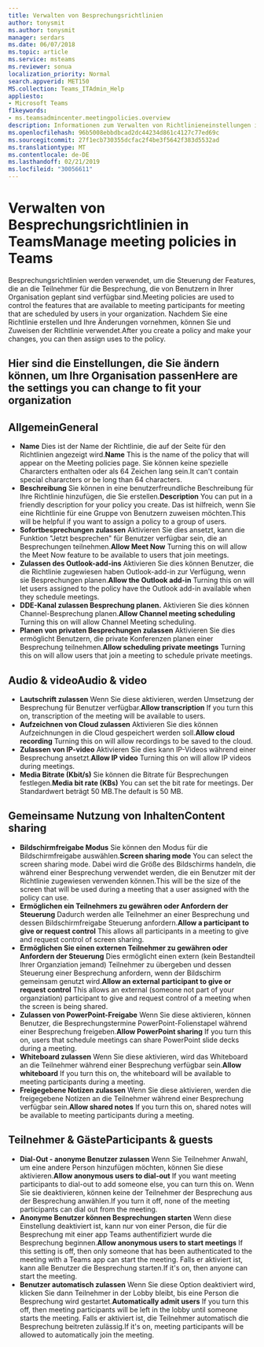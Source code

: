 ```yaml
---
title: Verwalten von Besprechungsrichtlinien
author: tonysmit
ms.author: tonysmit
manager: serdars
ms.date: 06/07/2018
ms.topic: article
ms.service: msteams
ms.reviewer: sonua
localization_priority: Normal
search.appverid: MET150
MS.collection: Teams_ITAdmin_Help
appliesto:
- Microsoft Teams
f1keywords:
- ms.teamsadmincenter.meetingpolicies.overview
description: Informationen zum Verwalten von Richtlinieneinstellungen in Teams meeting.
ms.openlocfilehash: 96b5008ebbdbcad2dc44234d861c4127c77ed69c
ms.sourcegitcommit: 27f1ecb730355dcfac2f4be3f5642f383d5532ad
ms.translationtype: MT
ms.contentlocale: de-DE
ms.lasthandoff: 02/21/2019
ms.locfileid: "30056611"
---
```

# <a name="manage-meeting-policies-in-teams"></a><span data-ttu-id="c63a2-103">Verwalten von Besprechungsrichtlinien in Teams</span><span class="sxs-lookup"><span data-stu-id="c63a2-103">Manage meeting policies in Teams</span></span>

<span data-ttu-id="c63a2-104">Besprechungsrichtlinien werden verwendet, um die Steuerung der Features, die an die Teilnehmer für die Besprechung, die von Benutzern in Ihrer Organisation geplant sind verfügbar sind.</span><span class="sxs-lookup"><span data-stu-id="c63a2-104">Meeting policies are used to control the features that are available to meeting participants for meeting that are scheduled by users in your organization.</span></span> <span data-ttu-id="c63a2-105">Nachdem Sie eine Richtlinie erstellen und Ihre Änderungen vornehmen, können Sie und Zuweisen der Richtlinie verwendet.</span><span class="sxs-lookup"><span data-stu-id="c63a2-105">After you create a policy and make your changes, you can then assign uses to the policy.</span></span> 

## <a name="here-are-the-settings-you-can-change-to-fit-your-organization"></a><span data-ttu-id="c63a2-106">Hier sind die Einstellungen, die Sie ändern können, um Ihre Organisation passen</span><span class="sxs-lookup"><span data-stu-id="c63a2-106">Here are the settings you can change to fit your organization</span></span>
<span data-ttu-id="c63a2-107"><a name="bkgeneral"> </a></span><span class="sxs-lookup"><span data-stu-id="c63a2-107"></span></span>

## <a name="general"></a><span data-ttu-id="c63a2-108">Allgemein</span><span class="sxs-lookup"><span data-stu-id="c63a2-108">General</span></span>
   - <span data-ttu-id="c63a2-109">**Name** Dies ist der Name der Richtlinie, die auf der Seite für den Richtlinien angezeigt wird.</span><span class="sxs-lookup"><span data-stu-id="c63a2-109">**Name** This is the name of the policy that will appear on the Meeting policies page.</span></span> <span data-ttu-id="c63a2-110">Sie können keine spezielle Chararcters enthalten oder als 64 Zeichen lang sein.</span><span class="sxs-lookup"><span data-stu-id="c63a2-110">It can't contain special chararcters or be long than 64 characters.</span></span>
   - <span data-ttu-id="c63a2-111">**Beschreibung** Sie können in eine benutzerfreundliche Beschreibung für Ihre Richtlinie hinzufügen, die Sie erstellen.</span><span class="sxs-lookup"><span data-stu-id="c63a2-111">**Description** You can put in a friendly description for your policy you create.</span></span> <span data-ttu-id="c63a2-112">Das ist hilfreich, wenn Sie eine Richtlinie für eine Gruppe von Benutzern zuweisen möchten.</span><span class="sxs-lookup"><span data-stu-id="c63a2-112">This will be helpful if you want to assign a policy to a group of users.</span></span>
   - <span data-ttu-id="c63a2-113">**Sofortbesprechungen zulassen** Aktivieren Sie dies ansetzt, kann die Funktion "Jetzt besprechen" für Benutzer verfügbar sein, die an Besprechungen teilnehmen.</span><span class="sxs-lookup"><span data-stu-id="c63a2-113">**Allow Meet Now** Turning this on will allow the Meet Now feature to be available to users that join meetings.</span></span>
   - <span data-ttu-id="c63a2-114">**Zulassen des Outlook-add-ins** Aktivieren Sie dies können Benutzer, die die Richtlinie zugewiesen haben Outlook-add-in zur Verfügung, wenn sie Besprechungen planen.</span><span class="sxs-lookup"><span data-stu-id="c63a2-114">**Allow the Outlook add-in** Turning this on will let users assigned to the policy have the Outlook add-in available when they schedule meetings.</span></span>
   - <span data-ttu-id="c63a2-115">**DDE-Kanal zulassen Besprechung planen.** Aktivieren Sie dies können Channel-Besprechung planen.</span><span class="sxs-lookup"><span data-stu-id="c63a2-115">**Allow Channel meeting scheduling** Turning this on will allow Channel Meeting scheduling.</span></span>
   - <span data-ttu-id="c63a2-116">**Planen von privaten Besprechungen zulassen** Aktivieren Sie dies ermöglicht Benutzern, die private Konferenzen planen einer Besprechung teilnehmen.</span><span class="sxs-lookup"><span data-stu-id="c63a2-116">**Allow scheduling private meetings** Turning this on will allow users that join a meeting to schedule private meetings.</span></span>

<span data-ttu-id="c63a2-117"><a name="bkaudioandvideo"> </a></span><span class="sxs-lookup"><span data-stu-id="c63a2-117"></span></span>

## <a name="audio--video"></a><span data-ttu-id="c63a2-118">Audio & video</span><span class="sxs-lookup"><span data-stu-id="c63a2-118">Audio & video</span></span>
   - <span data-ttu-id="c63a2-119">**Lautschrift zulassen** Wenn Sie diese aktivieren, werden Umsetzung der Besprechung für Benutzer verfügbar.</span><span class="sxs-lookup"><span data-stu-id="c63a2-119">**Allow transcription** If you turn this on, transcription of the meeting will be available to users.</span></span>
   - <span data-ttu-id="c63a2-120">**Aufzeichnen von Cloud zulassen** Aktivieren Sie dies können Aufzeichnungen in die Cloud gespeichert werden soll.</span><span class="sxs-lookup"><span data-stu-id="c63a2-120">**Allow cloud recording** Turning this on will allow recordings to be saved to the cloud.</span></span>
   - <span data-ttu-id="c63a2-121">**Zulassen von IP-video** Aktivieren Sie dies kann IP-Videos während einer Besprechung ansetzt.</span><span class="sxs-lookup"><span data-stu-id="c63a2-121">**Allow IP video** Turning this on will allow IP videos during meetings.</span></span>
   - <span data-ttu-id="c63a2-122">**Media Bitrate (Kbit/s)** Sie können die Bitrate für Besprechungen festlegen.</span><span class="sxs-lookup"><span data-stu-id="c63a2-122">**Media bit rate (KBs)** You can set the bit rate for meetings.</span></span> <span data-ttu-id="c63a2-123">Der Standardwert beträgt 50 MB.</span><span class="sxs-lookup"><span data-stu-id="c63a2-123">The default is 50 MB.</span></span>

<span data-ttu-id="c63a2-124"><a name="bkcontentsharing"> </a></span><span class="sxs-lookup"><span data-stu-id="c63a2-124"></span></span>

## <a name="content-sharing"></a><span data-ttu-id="c63a2-125">Gemeinsame Nutzung von Inhalten</span><span class="sxs-lookup"><span data-stu-id="c63a2-125">Content sharing</span></span>
   - <span data-ttu-id="c63a2-126">**Bildschirmfreigabe Modus** Sie können den Modus für die Bildschirmfreigabe auswählen.</span><span class="sxs-lookup"><span data-stu-id="c63a2-126">**Screen sharing mode** You can select the screen sharing mode.</span></span> <span data-ttu-id="c63a2-127">Dabei wird die Größe des Bildschirms handeln, die während einer Besprechung verwendet werden, die ein Benutzer mit der Richtlinie zugewiesen verwenden können.</span><span class="sxs-lookup"><span data-stu-id="c63a2-127">This will be the size of the screen that will be used during a meeting that a user assigned with the policy can use.</span></span>
   - <span data-ttu-id="c63a2-128">**Ermöglichen ein Teilnehmers zu gewähren oder Anfordern der Steuerung** Dadurch werden alle Teilnehmer an einer Besprechung und dessen Bildschirmfreigabe Steuerung anfordern.</span><span class="sxs-lookup"><span data-stu-id="c63a2-128">**Allow a participant to give or request control** This allows all participants in a meeting to give and request control of screen sharing.</span></span>
   - <span data-ttu-id="c63a2-129">**Ermöglichen Sie einen externen Teilnehmer zu gewähren oder Anfordern der Steuerung** Dies ermöglicht einen extern (kein Bestandteil Ihrer Organziation jemand) Teilnehmer zu übergeben und dessen Steuerung einer Besprechung anfordern, wenn der Bildschirm gemeinsam genutzt wird.</span><span class="sxs-lookup"><span data-stu-id="c63a2-129">**Allow an external participant to give or request control** This allows an external (someone not part of your organziation) participant to give and request control of a meeting when the screen is being shared.</span></span>
   - <span data-ttu-id="c63a2-130">**Zulassen von PowerPoint-Freigabe** Wenn Sie diese aktivieren, können Benutzer, die Besprechungstermine PowerPoint-Folienstapel während einer Besprechung freigeben.</span><span class="sxs-lookup"><span data-stu-id="c63a2-130">**Allow PowerPoint sharing** If you turn this on, users that schedule meetings can share PowerPoint slide decks during a meeting.</span></span>
   - <span data-ttu-id="c63a2-131">**Whiteboard zulassen** Wenn Sie diese aktivieren, wird das Whiteboard an die Teilnehmer während einer Besprechung verfügbar sein.</span><span class="sxs-lookup"><span data-stu-id="c63a2-131">**Allow whiteboard** If you turn this on, the whiteboard will be available to meeting participants during a meeting.</span></span>
   - <span data-ttu-id="c63a2-132">**Freigegebene Notizen zulassen** Wenn Sie diese aktivieren, werden die freigegebene Notizen an die Teilnehmer während einer Besprechung verfügbar sein.</span><span class="sxs-lookup"><span data-stu-id="c63a2-132">**Allow shared notes** If you turn this on, shared notes will be available to meeting participants during a meeting.</span></span>

<span data-ttu-id="c63a2-133"><a name="bkparticipantsandguests"> </a></span><span class="sxs-lookup"><span data-stu-id="c63a2-133"></span></span>

## <a name="participants--guests"></a><span data-ttu-id="c63a2-134">Teilnehmer & Gäste</span><span class="sxs-lookup"><span data-stu-id="c63a2-134">Participants & guests</span></span>
   - <span data-ttu-id="c63a2-135">**Dial-Out - anonyme Benutzer zulassen** Wenn Sie Teilnehmer Anwahl, um eine andere Person hinzufügen möchten, können Sie diese aktivieren.</span><span class="sxs-lookup"><span data-stu-id="c63a2-135">**Allow anonymous users to dial-out** If you want meeting participants to dial-out to add someone else, you can turn this on.</span></span> <span data-ttu-id="c63a2-136">Wenn Sie sie deaktivieren, können keine der Teilnehmer der Besprechung aus der Besprechung anwählen.</span><span class="sxs-lookup"><span data-stu-id="c63a2-136">If you turn it off, none of the meeting participants can dial out from the meeting.</span></span>
   - <span data-ttu-id="c63a2-137">**Anonyme Benutzer können Besprechungen starten** Wenn diese Einstellung deaktiviert ist, kann nur von einer Person, die für die Besprechung mit einer app Teams authentifiziert wurde die Besprechung beginnen.</span><span class="sxs-lookup"><span data-stu-id="c63a2-137">**Allow anonymous users to start meetings** If this setting is off, then only someone that has been authenticated to the meeting with a Teams app can start the meeting.</span></span> <span data-ttu-id="c63a2-138">Falls er aktiviert ist, kann alle Benutzer die Besprechung starten.</span><span class="sxs-lookup"><span data-stu-id="c63a2-138">If it's on, then anyone can start the meeting.</span></span>
   - <span data-ttu-id="c63a2-139">**Benutzer automatisch zulassen** Wenn Sie diese Option deaktiviert wird, klicken Sie dann Teilnehmer in der Lobby bleibt, bis eine Person die Besprechung wird gestartet.</span><span class="sxs-lookup"><span data-stu-id="c63a2-139">**Automatically admit users** If you turn this off, then meeting participants will be left in the lobby until someone starts the meeting.</span></span> <span data-ttu-id="c63a2-140">Falls er aktiviert ist, die Teilnehmer automatisch die Besprechung beitreten zulässig.</span><span class="sxs-lookup"><span data-stu-id="c63a2-140">If it's on, meeting participants will be allowed to automatically join the meeting.</span></span>


